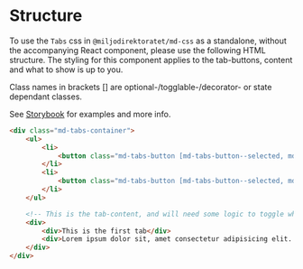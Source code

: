 # Structure

To use the `Tabs` css in `@miljodirektoratet/md-css` as a standalone, without the accompanying React component, please use the following HTML structure. The styling for this component applies to the tab-buttons, content and what to show is up to you.

Class names in brackets [] are optional-/togglable-/decorator- or state dependant classes.

See [Storybook](https://miljodir.github.io/md-components) for examples and more info.

```html
<div class="md-tabs-container">
    <ul>
        <li>
            <button class="md-tabs-button [md-tabs-button--selected, md-tabs-button--disabled]">Tab 1</button>
        </li>
        <li>
            <button class="md-tabs-button [md-tabs-button--selected, md-tabs-button--disabled]">Tab 2</button>
        </li>
    </ul>

    <!-- This is the tab-content, and will need some logic to toggle what content to show. Handle as you see fit. -->
    <div>
        <div>This is the first tab</div>
        <div>Lorem ipsum dolor sit, amet consectetur adipisicing elit. Porro maiores reprehenderit quasi itaque eveniet soluta aliquam consectetur perspiciatis assumenda laborum quam expedita, vitae, odio dignissimos obcaecati ipsa incidunt! Pariatur, blanditiis.</div>
    </div>
</div>
```
